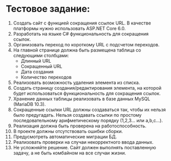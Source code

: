<h1>Тестовое задание:</h1>

<ol>
  <li>Создать сайт с функцией сокращения ссылок URL. В качестве платформы нужно использовать ASP.NET Core 6.0.</li>
  <li>Разработать на языке C# функциональность для сокращения ссылок.</li>
  <li>Организовать переход по короткому URL с подсчетом переходов.</li>
  <li>На главной странице должна быть размещена таблица со следующими столбцами:
    <ul>
      <li>Длинный URL</li>
      <li>Сокращенный URL</li>
      <li>Дата создания</li>
      <li>Количество переходов</li>
    </ul>
  </li>
  <li>Реализовать возможность удаления элемента из списка.</li>
  <li>Создать страницу создания/редактирования элемента, на которой будет использоваться функциональность для сокращения ссылок.</li>
  <li>Хранение данных таблицы реализовать в базе данных MySQL (MariaDB 10.3).</li>
  <li>Сокращенные ссылки URL должны создаваться так, чтобы их нельзя было предугадать. Нельзя создавать ссылки по простому последовательному арифметическому порядку (1,2,3… или a,b,c…).</li>
  <li>Реализация должна быть проверена на работоспособность.</li>
  <li>В проекте должны отсутствовать ошибки сборки.</li>
  <li>Предусмотреть автоматические миграции БД.</li>
  <li>Реализовать проверки на случаи некорректного ввода данных.</li>
  <li>Не усложняйте решение. Сайт должен выполнять поставленную задачу, а не быть комбайном на все случаи жизни.</li>
</ol>

